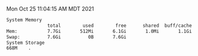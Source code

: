 Mon Oct 25 11:04:15 AM MDT 2021
```bash
System Memory
               total        used        free      shared  buff/cache   available
Mem:           7.7Gi       512Mi       6.1Gi       1.0Mi       1.1Gi       6.9Gi
Swap:          7.6Gi          0B       7.6Gi
System Storage
668M	.
```
```bash
